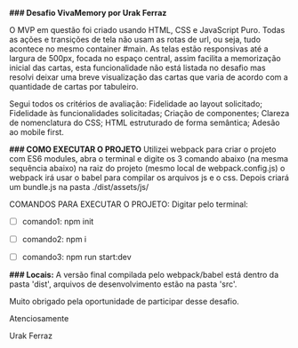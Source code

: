 **### Desafio VivaMemory por Urak Ferraz**

O MVP em questão foi criado usando HTML, CSS e JavaScript Puro. Todas as ações e transições de tela não usam as rotas de url, ou seja, tudo acontece no mesmo container #main. As telas estão responsivas até a largura de 500px, focada no espaço central, assim facilita a memorização inicial das cartas, esta funcionalidade não está listada no desafio mas resolvi deixar uma breve visualização das cartas que varia de acordo com a quantidade de cartas por tabuleiro.

Segui todos os critérios de avaliação: Fidelidade ao layout solicitado; Fidelidade às funcionalidades solicitadas; Criação de componentes; Clareza de nomenclatura do CSS; HTML estruturado de forma semântica; Adesão ao mobile first.

**### COMO EXECUTAR O PROJETO**
Utilizei webpack para criar o projeto com ES6 modules, abra o terminal e digite os 3 comando abaixo (na mesma sequência abaixo) na raiz do projeto (mesmo local de webpack.config.js) o webpack irá usar o babel para compilar os arquivos js e o css. Depois criará um bundle.js na pasta ./dist/assets/js/

COMANDOS PARA EXECUTAR O PROJETO: 
Digitar pelo terminal:

- [ ] comando1: npm init
- [ ] comando2: npm i
- [ ] comando3: npm run start:dev


**### Locais:**
A versão final compilada pelo webpack/babel está dentro da pasta 'dist', arquivos de desenvolvimento estão na pasta 'src'.

Muito obrigado pela oportunidade de participar desse desafio.

Atenciosamente

Urak Ferraz
